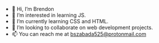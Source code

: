 - 👋 Hi, I’m Brendon
- 👀 I’m interested in learning JS.
- 🌱 I’m currently learning CSS and HTML.
- 💞️ I’m looking to collaborate on web development projects.
- 📫 You can reach me at bszabada525@protonmail.com

